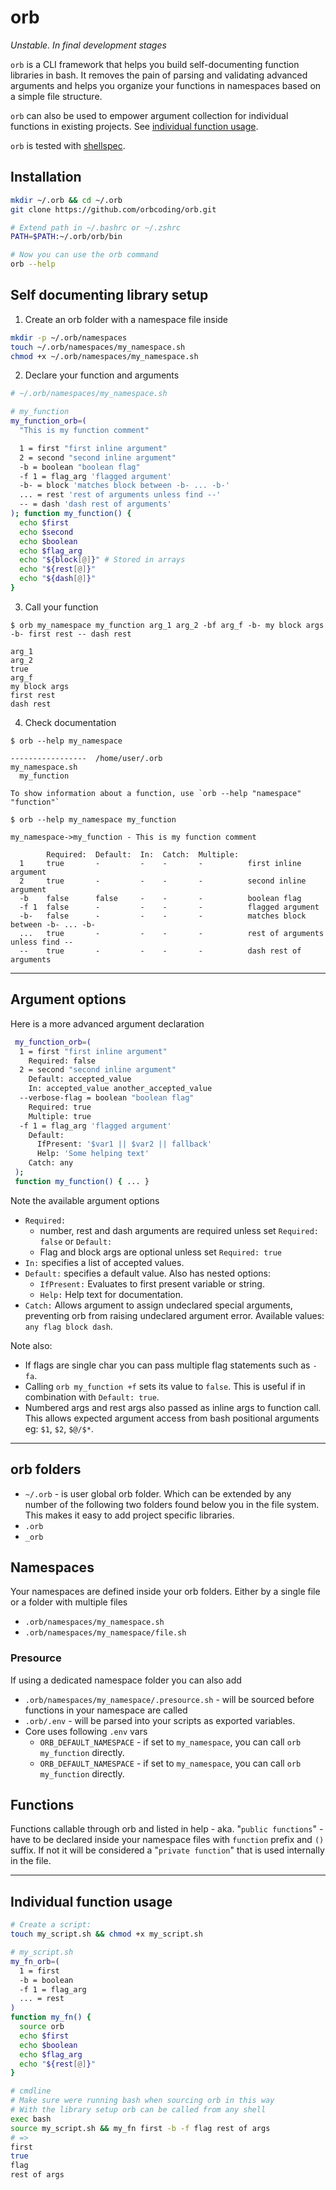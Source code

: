 # orb

*Unstable. In final development stages*

`orb` is a CLI framework that helps you build self-documenting function libraries in bash. It removes the pain of parsing and validating advanced arguments and helps you organize your functions in namespaces based on a simple file structure.

`orb` can also be used to empower argument collection for individual functions in existing projects. See [individual function usage](#individual_function_usage).

`orb` is tested with [shellspec](https://github.com/shellspec/shellspec).


## Installation
```BASH
mkdir ~/.orb && cd ~/.orb
git clone https://github.com/orbcoding/orb.git

# Extend path in ~/.bashrc or ~/.zshrc
PATH=$PATH:~/.orb/orb/bin

# Now you can use the orb command
orb --help
```

## Self documenting library setup

1. Create an orb folder with a namespace file inside
```BASH
mkdir -p ~/.orb/namespaces
touch ~/.orb/namespaces/my_namespace.sh
chmod +x ~/.orb/namespaces/my_namespace.sh
```

2. Declare your function and arguments

```BASH
# ~/.orb/namespaces/my_namespace.sh

# my_function
my_function_orb=(
  "This is my function comment"

  1 = first "first inline argument"
  2 = second "second inline argument"
  -b = boolean "boolean flag"
  -f 1 = flag_arg 'flagged argument'
  -b- = block 'matches block between -b- ... -b-'
  ... = rest 'rest of arguments unless find --'
  -- = dash 'dash rest of arguments'
); function my_function() {
  echo $first
  echo $second
  echo $boolean
  echo $flag_arg
  echo "${block[@]}" # Stored in arrays
  echo "${rest[@]}"
  echo "${dash[@]}"
}
```

3. Call your function
```
$ orb my_namespace my_function arg_1 arg_2 -bf arg_f -b- my block args -b- first rest -- dash rest

arg_1
arg_2
true
arg_f
my block args
first rest
dash rest
```

4. Check documentation
```
$ orb --help my_namespace

-----------------  /home/user/.orb  
my_namespace.sh                      
  my_function                          

To show information about a function, use `orb --help "namespace" "function"`
```

```
$ orb --help my_namespace my_function

my_namespace->my_function - This is my function comment

        Required:  Default:  In:  Catch:  Multiple:  
  1     true       -         -    -       -          first inline argument
  2     true       -         -    -       -          second inline argument
  -b    false      false     -    -       -          boolean flag
  -f 1  false      -         -    -       -          flagged argument
  -b-   false      -         -    -       -          matches block between -b- ... -b-
  ...   true       -         -    -       -          rest of arguments unless find --
  --    true       -         -    -       -          dash rest of arguments
```
---

## Argument options
Here is a more advanced argument declaration

```BASH
 my_function_orb=(
  1 = first "first inline argument"
    Required: false
  2 = second "second inline argument"
    Default: accepted_value
    In: accepted_value another_accepted_value
  --verbose-flag = boolean "boolean flag"
    Required: true
    Multiple: true
  -f 1 = flag_arg 'flagged argument'
    Default: 
      IfPresent: '$var1 || $var2 || fallback'
      Help: 'Some helping text'
    Catch: any
 ); 
 function my_function() { ... }
```
 Note the available argument options
 - `Required:`
    - number, rest and dash arguments are required unless set `Required: false` or `Default:` 
    - Flag and block args are optional unless set `Required: true`
 - `In:` specifies a list of accepted values.
 - `Default:` specifies a default value. Also has nested options: 
   - `IfPresent:` Evaluates to first present variable or string.
   - `Help:` Help text for documentation.
 - `Catch:` Allows argument to assign undeclared special arguments, preventing orb from raising undeclared argument error. Available values: `any flag block dash`.

Note also:
 - If flags are single char you can pass multiple flag statements such as `-fa`.
 - Calling `orb my_function +f` sets its value to  `false`. This is useful if in combination with `Default: true`.
- Numbered args and rest args also passed as inline args to function call.
 This allows expected argument access from bash positional arguments eg: `$1`, `$2`, `$@/$*`.

---
## orb folders

  - `~/.orb` - is user global orb folder. Which can be extended by any number of the following two folders found below you in the file system. This makes it easy to add project specific libraries.
  - `.orb`
  - `_orb`

## Namespaces
Your namespaces are defined inside your orb folders. Either by a single file or a folder with multiple files
  - `.orb/namespaces/my_namespace.sh`
  - `.orb/namespaces/my_namespace/file.sh`

<!-- ### Core namespace
- `orb core --help` lists all core functions.
- All core functions can be called directly from within your own orb functions without orb prefix.

Some useful functions
- `orb_print_args` - prints received args after parsing
- `orb_pass` - pass recevied args to array if received. Useful for creating command interfaces.
- `orb_raise_error` - raises formatted error and kills script -->


  

### Presource
If using a dedicated namespace folder you can also add
  - `.orb/namespaces/my_namespace/.presource.sh` - will be sourced before functions in your namespace are called
- `.orb/.env` - will be parsed into your scripts as exported variables.
- Core uses following `.env` vars
  - `ORB_DEFAULT_NAMESPACE` - if set to `my_namespace`, you can call `orb my_function` directly.
  - `ORB_DEFAULT_NAMESPACE` - if set to `my_namespace`, you can call `orb my_function` directly.


## Functions

Functions callable through orb and listed in help - aka. "`public functions`" - have to be declared inside your namespace files with `function` prefix and `()` suffix. If not it will be considered a "`private function`" that is used internally in the file.


---

## <a name="individual_function_usage"></a> Individual function usage

```BASH
# Create a script:
touch my_script.sh && chmod +x my_script.sh

# my_script.sh
my_fn_orb=(
  1 = first
  -b = boolean
  -f 1 = flag_arg
  ... = rest
) 
function my_fn() {
  source orb
  echo $first
  echo $boolean
  echo $flag_arg
  echo "${rest[@]}"
}

# cmdline
# Make sure were running bash when sourcing orb in this way
# With the library setup orb can be called from any shell
exec bash 
source my_script.sh && my_fn first -b -f flag rest of args
# =>
first
true
flag
rest of args
```



